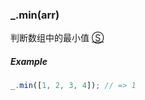 ### _.min(arr)

判断数组中的最小值 [&#x24C8;](https://github.com/MuYunyun/diana/blob/master/src/common/math/math.ts "View in source")

##### Example
```js
_.min([1, 2, 3, 4]); // => 1
```